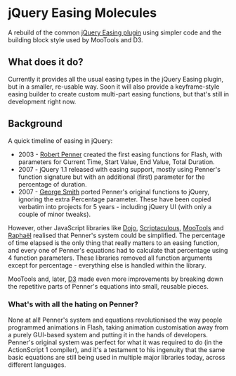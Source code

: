 # jQuery Easing Molecules

A rebuild of the common [jQuery Easing plugin](http://gsgd.co.uk/sandbox/jquery/easing/) using simpler code and the building block style used by MooTools and D3.

## What does it do?

Currently it provides all the usual easing types in the jQuery Easing plugin, but in a smaller, re-usable way.
Soon it will also provide a keyframe-style easing builder to create custom multi-part easing functions, but that's still in development right now.

## Background

A quick timeline of easing in jQuery:

* 2003 - [Robert Penner](http://www.robertpenner.com/easing) created the first easing functions for Flash, with parameters for Current Time, Start Value, End Value, Total Duration.
* 2007 - jQuery 1.1 released with easing support, mostly using Penner's function signature but with an additional (first) parameter for the percentage of duration.
* 2007 - [George Smith](http://gsgd.co.uk/) ported Penner's original functions to jQuery, ignoring the extra Percentage parameter. These have been copied verbatim into projects for 5 years - including jQuery UI (with only a couple of minor tweaks).

However, other JavaScript libraries like [Dojo](http://dojotoolkit.org/), [Scriptaculous](http://script.aculo.us/), [MooTools](http://mootools.net/) and  [Raphaël](http://raphaeljs.com/) realised that Penner's system could be simplified.
The percentage of time elapsed is the only thing that really matters to an easing function, and every one of Penner's equations had to calculate that percentage using 4 function parameters.
These libraries removed all function arguments except for percentage - everything else is handled within the library.

MooTools and, later, [D3](https://github.com/mbostock/d3) made even more improvements by breaking down the repetitive parts of Penner's equations into small, reusable pieces.

### What's with all the hating on Penner?

None at all! Penner's system and equations revolutionised the way people programmed animations in Flash, taking animation customisation away from a purely GUI-based system and putting it in the hands of developers.
Penner's original system was perfect for what it was required to do (in the ActionScript 1 compiler), and it's a testament to his ingenuity that the same basic equations are still being used in multiple major libraries today, across different languages.
